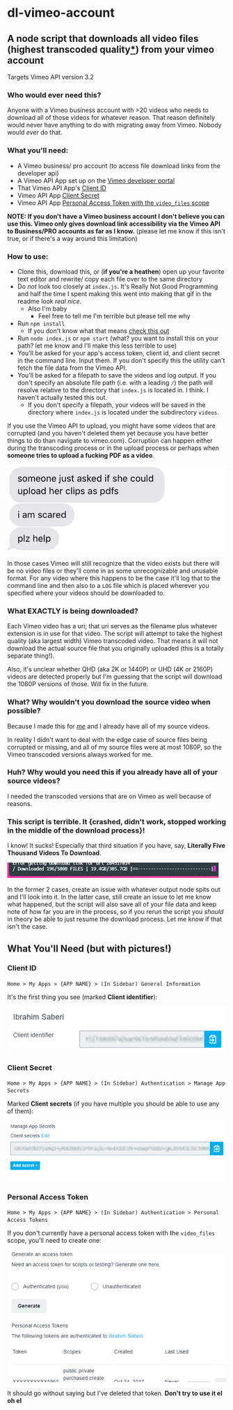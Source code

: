 # dl-vimeo-account
## A node script that downloads all video files (highest transcoded quality[*](#What-EXACTLY-is-being-downloaded)) from your vimeo account

Targets Vimeo API version 3.2

### Who would ever need this?

Anyone with a Vimeo business account with >20 videos who needs to download all of those videos for whatever reason. That reason definitely would never have anything to do with migrating away from Vimeo. Nobody would *ever* do that.

### What you'll need:

* A Vimeo business/ pro account (to access file download links from the developer api)
* A Vimeo API App set up on the [Vimeo developer portal](https://developer.vimeo.com/apps)
* That Vimeo API App's [Client ID](#client-id)
* Vimeo API App [Client Secret](#client-secret)
* Vimeo API App [Personal Access Token with the `video_files` scope](#personal-access-token)

__NOTE: If you don't have a Vimeo business account I don't believe you can use this. Vimeo only gives download link accessibility via the Vimeo API to Business/PRO accounts as far as I know.__ (please let me know if this isn't true, or if there's a way around this limitation)

### How to use:

* Clone this, download this, or (__if you're a heathen__) open up your favorite text editor and rewrite/ copy each file over to the same directory
* Do _not_ look too closely at `index.js`. It's Really Not Good Programming and half the time I spent making this went into making that gif in the readme look _real nice_.
  * Also I'm baby
    * Feel free to tell me I'm terrible but please tell me why
* Run `npm install`
  * If you don't know what that means [check this out](https://www.npmjs.com/get-npm)
* Run `node index.js` or `npm start` (what? you want to install this on your path? let me know and I'll make this less terrible to use)
* You'll be asked for your app's access token, client id, and client secret in the command line. Input them. If you don't specify this the utility can't fetch the file data from the Vimeo API.
* You'll be asked for a filepath to save the videos and log output. If you don't specify an absolute file path (i.e. with a leading `/`) the path will resolve relative to the directory that `index.js` is located in. I think. I haven't actually tested this out.
  * If you don't specify a filepath, your videos will be saved in the directory where `index.js` is located under the subdirectory `videos`.

If you use the Vimeo API to upload, you might have some videos that are corrupted (and you haven't deleted them yet because you have better things to do than navigate to vimeo.com). Corruption can happen either during the transcoding process or in the upload process or perhaps when __someone tries to upload a fucking PDF as a video__.

![web development was a mistake.jpeg_large](./assets/pdf.jpg)

In those cases Vimeo will still recognize that the video exists but there will be no video files or they'll come in as some unrecognizable and unusable format. For any video where this happens to be the case it'll log that to the command line and then also to a `LOG` file which is placed wherever you specified where your videos should be downloaded to.

### What EXACTLY is being downloaded?

Each Vimeo video has a uri; that uri serves as the filename plus whatever extension is in use for that video. The script will attempt to take the highest quality (aka largest width) Vimeo transcoded video. That means it will not download the actual source file that you originally uploaded (this is a totally separate thing!). 

Also, it's unclear whether QHD (aka 2K or 1440P) or UHD (4K or 2160P) videos are detected properly but I'm guessing that the script will download the 1080P versions of those. Will fix in the future.

### What? Why wouldn't you download the source video when possible?

Because I made this for [_me_](./assets/me.png) and I already have all of my source videos.

In reality I didn't want to deal with the edge case of source files being corrupted or missing, and all of my source files were at most 1080P, so the Vimeo transcoded versions always worked for me.

### Huh? Why would you need this if you already have all of your source videos?

I needed the transcoded versions that are on Vimeo as well because of reasons.

### This script is terrible. It {crashed, didn't work, stopped working in the middle of the download process}!

I know! It sucks! Especially that third situation if you have, say, __Literally Five Thousand Videos To Download__.

![Literally Over Four Thousand Nine Hundred Ninety Nine Videos.png_yuge](./assets/its-over-4999.png)

In the former 2 cases, create an issue with whatever output node spits out and I'll look into it. In the latter case, still create an issue to let me know what happened, but the script will also save all of your file data and keep note of how far you are in the process, so if you rerun the script you _should_ in theory be able to just resume the download process. Let me know if that isn't the case.

## What You'll Need (but with pictures!)

### Client ID

`Home > My Apps > {APP NAME} > (In Sidebar) General Information`

It's the first thing you see (marked __Client identifier__):

![client id image](./assets/client-id.png)

### Client Secret

`Home > My Apps > {APP NAME} > (In Sidebar) Authentication > Manage App Secrets`

Marked __Client secrets__ (if you have multiple you should be able to use any of them):

![client secret image](./assets/client-secret.png)

### Personal Access Token

`Home > My Apps > {APP NAME} > (In Sidebar) Authentication > Personal Access Tokens`

If you don't currently have a personal access token with the `video_files` scope, you'll need to create one:

![personal access token gif](./assets/personal-access-token.gif)

It should go without saying but I've deleted that token. __Don't try to use it el oh el__